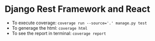 # Django Rest Framework and React

* To execute coverage: `coverage run --source='.' manage.py test`
* To generage the html: `coverage html`
* To see the report in terminal: `coverage report`